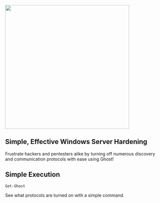 <img src="https://github.com/user-attachments/assets/3592dff9-a204-4b92-82d0-8683c55e2584"  width="400" />

<h2>Simple, Effective Windows Server Hardening</h2>

Frustrate hackers and pentesters alike by turning off numerous discovery and communication protocols with ease using Ghost!

<h2>Simple Execution</h2>

<code>Get-Ghost</code>

See what protocols are turned on with a simple command.

